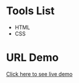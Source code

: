 # Tools List

- HTML
- CSS
# URL Demo
[Click here to see live demo](https://6551fdf79a84fd43a98cf975--stellar-cactus-070a24.netlify.app)
